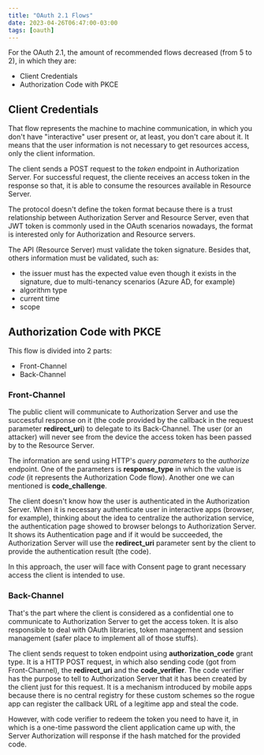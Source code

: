```yaml
---
title: "OAuth 2.1 Flows"
date: 2023-04-26T06:47:00-03:00
tags: [oauth]
---
```


For the OAuth 2.1, the amount of recommended flows decreased (from 5 to 2), in which they are:

- Client Credentials
- Authorization Code with PKCE

## Client Credentials

That flow represents the machine to machine communication, in which you don't have "interactive" user present or, at least, you don't care about it. It means that the user information is not necessary to get resources access, only the client information.

The client sends a POST request to the _token_ endpoint in Authorization Server. For successful request, the cliente receives an access token in the response so that, it is able to consume the resources available in Resource Server.

The protocol doesn't define the token format because there is a trust relationship between Authorization Server and Resource Server, even that JWT token is commonly used in the OAuth scenarios nowadays, the format is interested only for Authorization and Resource servers.

The API (Resource Server) must validate the token signature. Besides that, others information must be validated, such as:

- the issuer must has the expected value even though it exists in the signature, due to multi-tenancy scenarios (Azure AD, for example)
- algorithm type
- current time
- scope

## Authorization Code with PKCE

This flow is divided into 2 parts:

- Front-Channel
- Back-Channel

### Front-Channel

The public client will communicate to Authorization Server and use the successful response on it (the code provided by the callback in the request parameter __redirect_uri__) to delegate to its Back-Channel. The user (or an attacker) will never see from the device the access token has been passed by to the Resource Server.

The information are send using HTTP's _query parameters_ to the _authorize_ endpoint. One of the parameters is __response_type__ in which the value is _code_ (it represents the Authorization Code flow). Another one we can mentioned is __code_challenge__.

The client doesn't know how the user is authenticated in the Authorization Server. When it is necessary authenticate user in interactive apps (browser, for example), thinking about the idea to centralize the authorization service, the authentication page showed to browser belongs to Authorization Server. It shows its Authentication page and if it would be succeeded, the Authorization Server will use the __redirect_uri__ parameter sent by the client to provide the authentication result (the code).

In this approach, the user will face with Consent page to grant necessary access the client is intended to use.

### Back-Channel

That's the part where the client is considered as a confidential one to communicate to Authorization Server to get the access token. It is also responsible to deal with OAuth libraries, token management and session management (safer place to implement all of those stuffs).

The client sends request to token endpoint using __authorization_code__ grant type. It is a HTTP POST request, in which also sending code (got from Front-Channel), the __redirect_uri__ and the __code_verifier__. The code verifier has the purpose to tell to Authorization Server that it has been created by the client just for this request. It is a mechanism introduced by mobile apps because there is no central registry for these custom schemes so the rogue app can register the callback URL of a legitime app and steal the code.

However, with code verifier to redeem the token you need to have it, in which is a one-time password the client application came up with, the Server Authorization will response if the hash matched for the provided code.